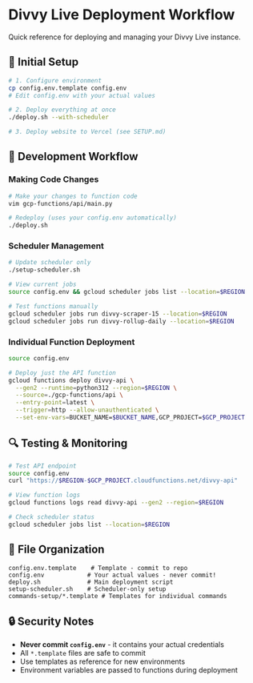 # Divvy Live Deployment Workflow

Quick reference for deploying and managing your Divvy Live instance.

## 🚀 Initial Setup

```bash
# 1. Configure environment
cp config.env.template config.env
# Edit config.env with your actual values

# 2. Deploy everything at once
./deploy.sh --with-scheduler

# 3. Deploy website to Vercel (see SETUP.md)
```

## 🔄 Development Workflow

### Making Code Changes
```bash
# Make your changes to function code
vim gcp-functions/api/main.py

# Redeploy (uses your config.env automatically)
./deploy.sh
```

### Scheduler Management
```bash
# Update scheduler only
./setup-scheduler.sh

# View current jobs
source config.env && gcloud scheduler jobs list --location=$REGION

# Test functions manually
gcloud scheduler jobs run divvy-scraper-15 --location=$REGION
gcloud scheduler jobs run divvy-rollup-daily --location=$REGION
```

### Individual Function Deployment
```bash
source config.env

# Deploy just the API function
gcloud functions deploy divvy-api \
  --gen2 --runtime=python312 --region=$REGION \
  --source=./gcp-functions/api \
  --entry-point=latest \
  --trigger=http --allow-unauthenticated \
  --set-env-vars=BUCKET_NAME=$BUCKET_NAME,GCP_PROJECT=$GCP_PROJECT
```

## 🔍 Testing & Monitoring

```bash
# Test API endpoint
source config.env
curl "https://$REGION-$GCP_PROJECT.cloudfunctions.net/divvy-api"

# View function logs
gcloud functions logs read divvy-api --gen2 --region=$REGION

# Check scheduler status
gcloud scheduler jobs list --location=$REGION
```

## 📁 File Organization

```
config.env.template    # Template - commit to repo
config.env            # Your actual values - never commit!
deploy.sh             # Main deployment script
setup-scheduler.sh    # Scheduler-only setup
commands-setup/*.template # Templates for individual commands
```

## 🔒 Security Notes

- **Never commit `config.env`** - it contains your actual credentials
- All `*.template` files are safe to commit
- Use templates as reference for new environments
- Environment variables are passed to functions during deployment
``` 
